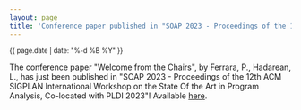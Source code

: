 ```yaml
---
layout: page
title: 'Conference paper published in "SOAP 2023 - Proceedings of the 12th ACM SIGPLAN International Workshop on the State Of the Art in Program Analysis, Co-located with PLDI 2023"'
---
```


<small>{{ page.date | date: "%-d %B %Y" }}</small>

The conference paper "Welcome from the Chairs", by Ferrara, P., Hadarean, L., has just been published in "SOAP 2023 - Proceedings of the 12th ACM SIGPLAN International Workshop on the State Of the Art in Program Analysis, Co-located with PLDI 2023"! Available [here](https://doi.org/10.1007/978-981-19-9601-6_7).
